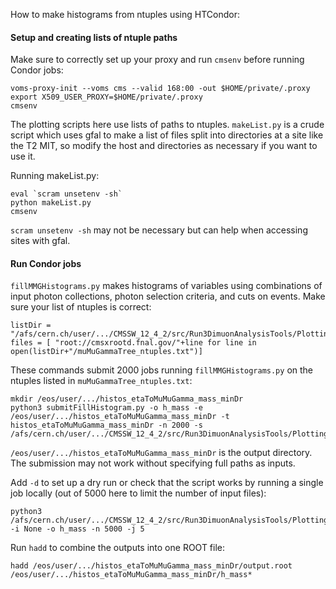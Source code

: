 How to make histograms from ntuples using HTCondor:

#### Setup and creating lists of ntuple paths
Make sure to correctly set up your proxy and run `cmsenv` before running Condor jobs:
```
voms-proxy-init --voms cms --valid 168:00 -out $HOME/private/.proxy
export X509_USER_PROXY=$HOME/private/.proxy
cmsenv
```
The plotting scripts here use lists of paths to ntuples. `makeList.py` is a crude script which uses gfal to make a list of files split into directories at a site like the T2 MIT, so modify the host and directories as necessary if you want to use it.

Running makeList.py:
```
eval `scram unsetenv -sh`
python makeList.py
cmsenv
```
`scram unsetenv -sh` may not be necessary but can help when accessing sites with gfal.

#### Run Condor jobs
`fillMMGHistograms.py` makes histograms of variables using combinations of input photon collections, photon selection criteria, and cuts on events. Make sure your list of ntuples is correct:
```
listDir = "/afs/cern.ch/user/.../CMSSW_12_4_2/src/Run3DimuonAnalysisTools/Plotting/FillHistogram"	
files = [ "root://cmsxrootd.fnal.gov/"+line for line in open(listDir+"/muMuGammaTree_ntuples.txt")]
```
These commands submit 2000 jobs running `fillMMGHistograms.py` on the ntuples listed in `muMuGammaTree_ntuples.txt`:
```
mkdir /eos/user/.../histos_etaToMuMuGamma_mass_minDr
python3 submitFillHistogram.py -o h_mass -e /eos/user/.../histos_etaToMuMuGamma_mass_minDr -t histos_etaToMuMuGamma_mass_minDr -n 2000 -s /afs/cern.ch/user/.../CMSSW_12_4_2/src/Run3DimuonAnalysisTools/Plotting/FillHistogram/fillMMGHistograms.py
```
`/eos/user/.../histos_etaToMuMuGamma_mass_minDr` is the output directory. The submission may not work without specifying full paths as inputs.

Add `-d` to set up a dry run or check that the script works by running a single job locally (out of 5000 here to limit the number of input files):
```
python3 /afs/cern.ch/user/.../CMSSW_12_4_2/src/Run3DimuonAnalysisTools/Plotting/FillHistogram/fillMMGHistograms.py -i None -o h_mass -n 5000 -j 5
```
Run `hadd` to combine the outputs into one ROOT file:
```
hadd /eos/user/.../histos_etaToMuMuGamma_mass_minDr/output.root /eos/user/.../histos_etaToMuMuGamma_mass_minDr/h_mass*
```
